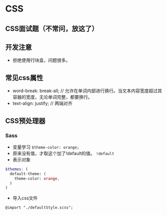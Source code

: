 # CSS

## CSS面试题（不常问，放这了）

## 开发注意

* 拒绝使用行块盒，问题很多。

## 常见css属性

* word-break: break-all; // 允许在单词内部进行换行。当文本内容宽度超过其容器的宽度，无论单词完整，都要换行。
* text-align: justify; // 两端对齐

## CSS预处理器

### Sass

* 变量学习
`$theme-color: orange;`
* 原来没有值，才取这个加了!default的值。
`!default`
* 表示对象

```scss
$themes: (
  default-theme: (
    theme-color: orange,
  )
)
```

* 导入css文件

`@import "./defaultStyle.scss";`
